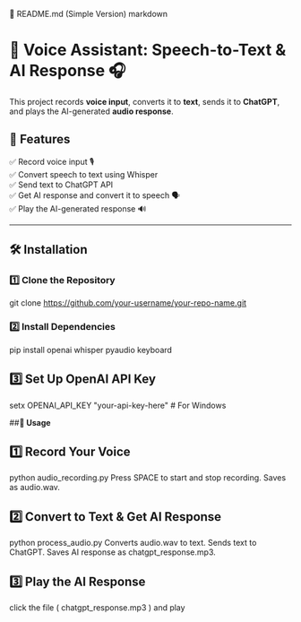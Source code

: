 📌 README.md (Simple Version)
markdown

# 🎤 Voice Assistant: Speech-to-Text & AI Response 🎧

This project records **voice input**, converts it to **text**, sends it to **ChatGPT**, and plays the AI-generated **audio response**.

## **🔹 Features**
✅ Record voice input 🎙️  
✅ Convert speech to text using Whisper  
✅ Send text to ChatGPT API  
✅ Get AI response and convert it to speech 🗣️  
✅ Play the AI-generated response 🔊  

---

## **🛠️ Installation**

### **1️⃣ Clone the Repository**

git clone https://github.com/your-username/your-repo-name.git


### **2️⃣ Install Dependencies**
pip install openai whisper pyaudio keyboard


## **3️⃣ Set Up OpenAI API Key**
setx OPENAI_API_KEY "your-api-key-here"    # For Windows


##**🚀 Usage**
## **1️⃣ Record Your Voice**
python audio_recording.py
Press SPACE to start and stop recording.
Saves as audio.wav.


## **2️⃣ Convert to Text & Get AI Response**
python process_audio.py
Converts audio.wav to text.
Sends text to ChatGPT.
Saves AI response as chatgpt_response.mp3.


## **3️⃣ Play the AI Response**

click the file ( chatgpt_response.mp3 ) and play 
